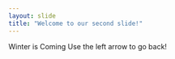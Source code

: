 ```yaml
---
layout: slide
title: "Welcome to our second slide!"
---
```

Winter is Coming
Use the left arrow to go back!
